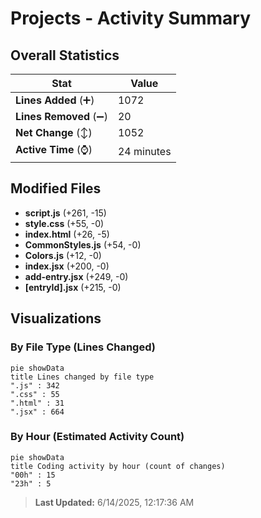 # Projects - Activity Summary 

## Overall Statistics

| Stat                   | Value                                                             |
| ---------------------- | ----------------------------------------------------------------- |
| **Lines Added** (➕)   | 1072                                          |
| **Lines Removed** (➖) | 20                                        |
| **Net Change** (↕)    | 1052                |
| **Active Time** (⌚)   | 24 minutes |


## Modified Files
- **script.js** (+261, -15)
- **style.css** (+55, -0)
- **index.html** (+26, -5)
- **CommonStyles.js** (+54, -0)
- **Colors.js** (+12, -0)
- **index.jsx** (+200, -0)
- **add-entry.jsx** (+249, -0)
- **[entryId].jsx** (+215, -0)

## Visualizations

### By File Type (Lines Changed)

```mermaid
pie showData
title Lines changed by file type
".js" : 342
".css" : 55
".html" : 31
".jsx" : 664
```

### By Hour (Estimated Activity Count)

```mermaid
pie showData
title Coding activity by hour (count of changes)
"00h" : 15
"23h" : 5
```


> **Last Updated:** 6/14/2025, 12:17:36 AM